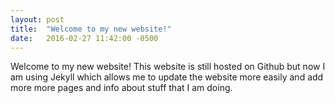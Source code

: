 ```yaml
---
layout: post
title:  "Welcome to my new website!"
date:   2016-02-27 11:42:00 -0500
---
```

Welcome to my new website! This website is still hosted on Github but now I am using Jekyll which allows me to update the website more easily and add more more pages and info about stuff that I am doing.

